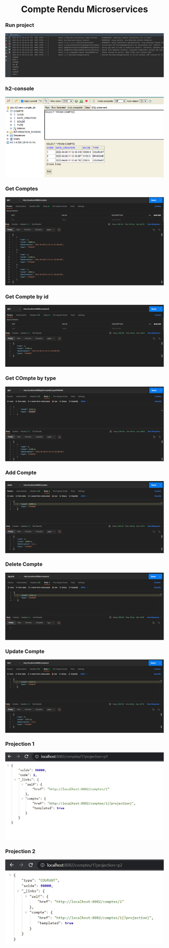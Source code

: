 <center><h1>Compte Rendu Microservices</h1></center>
<h3>Run project</h3>
<img src="./captures/ter.PNG" />
<h3>h2-console</h3>
<img src="./captures/h2.PNG">
<h3>Get Comptes</h3>
<img src="./captures/getComptes.PNG">
<h3>Get Compte by id</h3>
<img src="./captures/getCompte.PNG">
<h3>Get COmpte by type</h3>
<img src="./captures/getByType.PNG">
<h3>Add Compte</h3>
<img src="./captures/addCompte.PNG">
<h3>Delete Compte</h3>
<img src="./captures/deleteCompte.PNG">
<h3>Update Compte</h3>
<img src="./captures/putCompte.PNG">
<h3>Projection 1</h3>
<img src="./captures/p1.PNG">
<h3>Projection 2</h3>
<img src="./captures/p2.PNG">